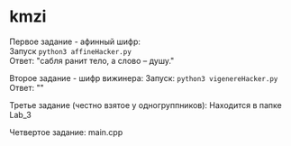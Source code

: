 # kmzi
Первое задание - афинный шифр:  
Запуск `python3 affineHacker.py`  
Ответ: "сабля ранит тело, а слово – душу."

Второе задание - шифр вижинера:
Запуск: `python3 vigenereHacker.py`
Ответ: ""

Третье задание (честно взятое у одногруппников):
Находится в папке Lab_3

Четвертое задание: 
main.cpp
